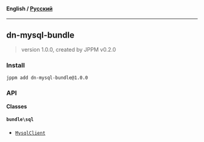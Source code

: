 #### **English** / [Русский](README.ru.md)

---

## dn-mysql-bundle
> version 1.0.0, created by JPPM v0.2.0


### Install
```
jppm add dn-mysql-bundle@1.0.0
```

### API
**Classes**

#### `bundle\sql`

- [`MysqlClient`](https://github.com/jphp-compiler/develnext/blob/master/bundles/dn-mysql-bundle/api-docs/classes/bundle/sql/MysqlClient.md)